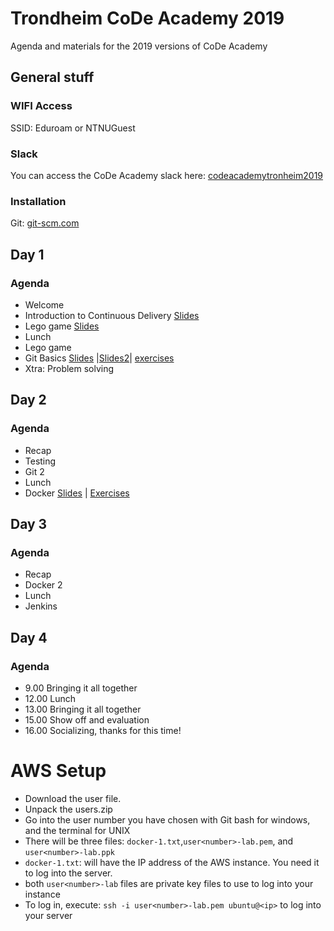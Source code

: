 # Trondheim CoDe Academy 2019

Agenda and materials for the 2019 versions of CoDe Academy

## General stuff

### WIFI Access
SSID: Eduroam or NTNUGuest

### Slack
You can access the CoDe Academy slack here: [codeacademytronheim2019](https://join.slack.com/t/codeacademytr-b4a3814/shared_invite/enQtNjYxODE3OTgwODcxLTllNjBlN2QxMmVkY2VkNjg0NGM3MThmNGFhNmNmNjdiMzFlNTRkNTJmODkxMzhkZWVjNDJmNTUxMjFjNTJkODI)

### Installation
Git: [git-scm.com](https://git-scm.com/)


## Day 1
### Agenda
* Welcome
* Introduction to Continuous Delivery [Slides](https://docs.google.com/presentation/d/e/2PACX-1vRQRsg9TsPIJvvsT4_lPWL_Dy12OcZSL7P1PH6IkgWwRgrWCCkRxjFBVtzE0cz4qx0jgA5p0d2iELN7/pub?start=false&loop=false&delayms=3000)
* Lego game [Slides](http://code.praqma.com/reveals/code-academy/lego-scrum/#/)
* Lunch
* Lego game
* Git Basics [Slides](https://docs.google.com/presentation/d/e/2PACX-1vR4S2EGAxtOB8LQCJ1ivCupcJPD5_K02cYFzb5AwOMKnzLSBOMWyrID0-XDEWKfoSKaEQMPYOWCBNQM/pub?start=false&loop=false&delayms=3000) |[Slides2](https://docs.google.com/presentation/d/e/2PACX-1vQpT2k4Jmmc6QXJEhHnUfJsoeBlFsdybf3JtDH-kh1QnHxKdrDZYo938raim1D2usjsxMd3mT-_H2dg/pub?start=false&loop=false&delayms=3000)| [exercises](https://github.com/praqma-training/git-katas)
* Xtra: Problem solving



## Day 2
### Agenda
* Recap
* Testing
* Git 2
* Lunch
* Docker [Slides](https://docs.google.com/presentation/d/1zigkGc2R8p64VK78Cx0iyJh_fRtJ6b8Me69NSzTKZyk/present?usp=sharing) | [Exercises](https://github.com/praqma-training/docker-katas)


## Day 3

### Agenda

* Recap
* Docker 2
* Lunch
* Jenkins

## Day 4
### Agenda

* 9.00 Bringing it all together
* 12.00 Lunch
* 13.00 Bringing it all together
* 15.00 Show off and evaluation
* 16.00 Socializing, thanks for this time!


# AWS Setup

* Download the user file.
* Unpack the users.zip
* Go into the user number you have chosen with Git bash for windows, and the terminal for UNIX
* There will be three files: `docker-1.txt`,`user<number>-lab.pem`, and `user<number>-lab.ppk`
* `docker-1.txt`: will have the IP address of the AWS instance. You need it to log into the server. 
* both `user<number>-lab` files are private key files to use to log into your instance
* To log in, execute: `ssh -i user<number>-lab.pem ubuntu@<ip>` to log into your server
